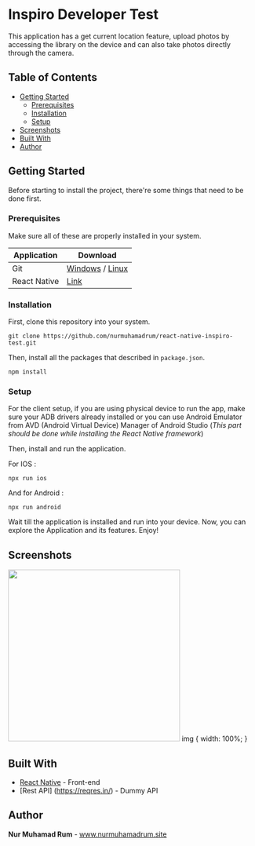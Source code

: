 # Inspiro Developer Test

This application has a get current location feature, upload photos by accessing the library on the device and can also take photos directly through the camera.

## Table of Contents

- [Getting Started](#getting-started)
  - [Prerequisites](#prerequisites)
  - [Installation](#installation)
  - [Setup](#setup)
- [Screenshots](#screenshots)
- [Built With](#built-with)
- [Author](#author)

## Getting Started

Before starting to install the project, there're some things that need to be done first.

### Prerequisites

Make sure all of these are properly installed in your system.

| Application  | Download                                                                            |
| ------------ | ----------------------------------------------------------------------------------- |
| Git          | [Windows](https://gitforwindows.org/) / [Linux](https://git-scm.com/download/linux) |
| React Native | [Link](https://facebook.github.io/react-native/docs/getting-started)                |

### Installation

First, clone this repository into your system.

```
git clone https://github.com/nurmuhamadrum/react-native-inspiro-test.git
```

Then, install all the packages that described in `package.json`.

```
npm install
```

### Setup

For the client setup, if you are using physical device to run the app, make sure your ADB drivers already installed or you can use Android Emulator from AVD (Android Virtual Device) Manager of Android Studio (_This part should be done while installing the React Native framework_)

Then, install and run the application.

For IOS :

`npx run ios`

And for Android :

`npx run android`

Wait till the application is installed and run into your device. Now, you can explore the Application and its features. Enjoy!

## Screenshots

<img width="350" src="docs/screenshoot/Android.pn" />
img { width: 100%; }

## Built With

- [React Native](https://facebook.github.io/react-native/) - Front-end
- [Rest API] (https://reqres.in/) - Dummy API

## Author

**Nur Muhamad Rum** - www.nurmuhamadrum.site
